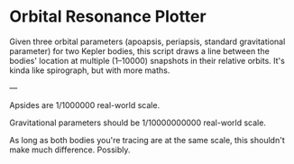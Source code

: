 # Orbital Resonance Plotter

Given three orbital parameters (apoapsis, periapsis, standard gravitational parameter) for two Kepler bodies, this script draws a line between the bodies' location at multiple (1–10000) snapshots in their relative orbits. It's kinda like spirograph, but with more maths.

—

Apsides are 1/1000000 real-world scale.

Gravitational parameters should be 1/10000000000 real-world scale.

As long as both bodies you're tracing are at the same scale, this shouldn't make much difference. Possibly.
